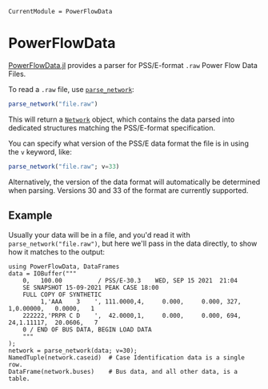 ```@meta
CurrentModule = PowerFlowData
```

# PowerFlowData

[PowerFlowData.jl](https://github.com/nickrobinson251/PowerFlowData.jl)
provides a parser for PSS/E-format `.raw` Power Flow Data Files.

To read a `.raw` file, use [`parse_network`](@ref):
```julia
parse_network("file.raw")
```
This will return a [`Network`](@ref) object, which contains the data parsed into dedicated structures matching the PSS/E-format specification.

You can specify what version of the PSS/E data format the file is in using the `v` keyword,
like:
```julia
parse_network("file.raw"; v=33)
```
Alternatively, the version of the data format will automatically be determined when parsing.
Versions 30 and 33 of the format are currently supported.

## Example

Usually your data will be in a file, and you'd read it with `parse_network("file.raw")`,
but here we'll pass in the data directly, to show how it matches to the output:

```@repl
using PowerFlowData, DataFrames
data = IOBuffer("""
    0,   100.00          / PSS/E-30.3    WED, SEP 15 2021  21:04
    SE SNAPSHOT 15-09-2021 PEAK CASE 18:00
    FULL COPY OF SYNTHETIC
         1,'AAA    3    ', 111.0000,4,     0.000,     0.000, 327,   1,0.00000,   0.0000,   1
    222222,'PRPR C D    ',  42.0000,1,     0.000,     0.000, 694,  24,1.11117,  20.0606,   7
    0 / END OF BUS DATA, BEGIN LOAD DATA
    """
);
network = parse_network(data; v=30);
NamedTuple(network.caseid)  # Case Identification data is a single row.
DataFrame(network.buses)    # Bus data, and all other data, is a table.
```
